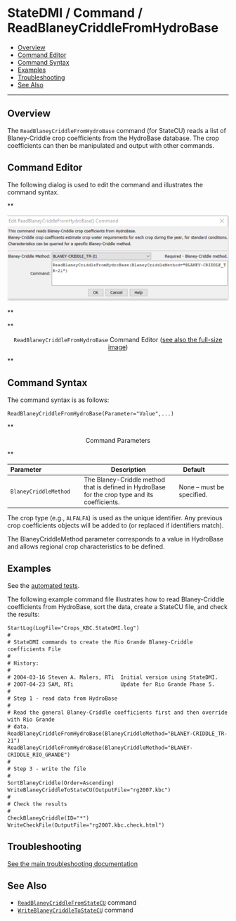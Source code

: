 # StateDMI / Command / ReadBlaneyCriddleFromHydroBase #

* [Overview](#overview)
* [Command Editor](#command-editor)
* [Command Syntax](#command-syntax)
* [Examples](#examples)
* [Troubleshooting](#troubleshooting)
* [See Also](#see-also)

-------------------------

## Overview ##

The `ReadBlaneyCriddleFromHydroBase` command (for StateCU)
reads a list of Blaney-Criddle crop coefficients from the HydroBase database.
The crop coefficients can then be manipulated and output with other commands.

## Command Editor ##

The following dialog is used to edit the command and illustrates the command syntax.

**<p style="text-align: center;">
![ReadBlaneyCriddleFromHydroBase command editor](ReadBlaneyCriddleFromHydroBase.png)
</p>**

**<p style="text-align: center;">
`ReadBlaneyCriddleFromHydroBase` Command Editor (<a href="../ReadBlaneyCriddleFromHydroBase.png">see also the full-size image</a>)
</p>**

## Command Syntax ##

The command syntax is as follows:

```text
ReadBlaneyCriddleFromHydroBase(Parameter="Value",...)
```
**<p style="text-align: center;">
Command Parameters
</p>**

| **Parameter**&nbsp;&nbsp;&nbsp;&nbsp;&nbsp;&nbsp;&nbsp;&nbsp;&nbsp;&nbsp;&nbsp;&nbsp;&nbsp;&nbsp;&nbsp;&nbsp;&nbsp;&nbsp;&nbsp;&nbsp;&nbsp;&nbsp; | **Description** | **Default**&nbsp;&nbsp;&nbsp;&nbsp;&nbsp;&nbsp;&nbsp;&nbsp;&nbsp;&nbsp; |
| --------------|-----------------|----------------- |
| `BlaneyCriddleMethod` | The Blaney-Criddle method that is defined in HydroBase for the crop type and its coefficients. | None – must be specified. |

The crop type (e.g., `ALFALFA`) is used as the unique identifier.
Any previous crop coefficients objects will be added to (or replaced if identifiers match).

The BlaneyCriddleMethod parameter corresponds to a value in HydroBase and allows regional crop characteristics to be defined.

## Examples ##

See the [automated tests](https://github.com/OpenCDSS/cdss-app-statedmi-test/tree/master/test/regression/commands/ReadBlaneyCriddleFromHydroBase).

The following example command file illustrates how to read Blaney-Criddle coefficients from HydroBase, sort the data, create a StateCU file, and check the results:

```
StartLog(LogFile="Crops_KBC.StateDMI.log")
#
# StateDMI commands to create the Rio Grande Blaney-Criddle coefficients File
#
# History:
#
# 2004-03-16 Steven A. Malers, RTi  Initial version using StateDMI.
# 2007-04-23 SAM, RTi               Update for Rio Grande Phase 5.
#
# Step 1 - read data from HydroBase
#
# Read the general Blaney-Criddle coefficients first and then override with Rio Grande
# data.
ReadBlaneyCriddleFromHydroBase(BlaneyCriddleMethod="BLANEY-CRIDDLE_TR-21")
ReadBlaneyCriddleFromHydroBase(BlaneyCriddleMethod="BLANEY-CRIDDLE_RIO_GRANDE")
#
# Step 3 - write the file
#
SortBlaneyCriddle(Order=Ascending)
WriteBlaneyCriddleToStateCU(OutputFile="rg2007.kbc")
#
# Check the results
#
CheckBlaneyCriddle(ID="*")
WriteCheckFile(OutputFile="rg2007.kbc.check.html")
```

## Troubleshooting ##

[See the main troubleshooting documentation](../../troubleshooting/troubleshooting.md)

## See Also ##

* [`ReadBlaneyCriddleFromStateCU`](../ReadBlaneyCriddleFromStateCU/ReadBlaneyCriddleFromStateCU.md) command
* [`WriteBlaneyCriddleToStateCU`](../WriteBlaneyCriddleToStateCU/WriteBlaneyCriddleToStateCU.md) command
